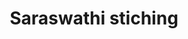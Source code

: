 ---
title: "Saraswathi stiching"
url: /thiruvananthapuram/saraswathi-stiching-vazhottukala-adapupara/
shop: tailor
---